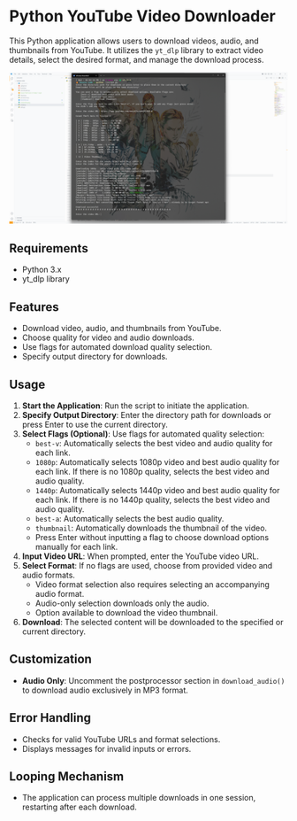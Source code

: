 # Python YouTube Video Downloader

This Python application allows users to download videos, audio, and thumbnails from YouTube. It utilizes the `yt_dlp` library to extract video details, select the desired format, and manage the download process.

![Screenshot of Python YouTube Video Downloader](screenshot.png "Screenshot of Application")

## Requirements

-   Python 3.x
-   yt_dlp library

## Features

-   Download video, audio, and thumbnails from YouTube.
-   Choose quality for video and audio downloads.
-   Use flags for automated download quality selection.
-   Specify output directory for downloads.

## Usage

1. **Start the Application**: Run the script to initiate the application.
2. **Specify Output Directory**: Enter the directory path for downloads or press Enter to use the current directory.
3. **Select Flags (Optional)**: Use flags for automated quality selection:
    - `best-v`: Automatically selects the best video and audio quality for each link.
    - `1080p`: Automatically selects 1080p video and best audio quality for each link. If there is no 1080p quality, selects the best video and audio quality.
    - `1440p`: Automatically selects 1440p video and best audio quality for each link. If there is no 1440p quality, selects the best video and audio quality.
    - `best-a`: Automatically selects the best audio quality.
    - `thumbnail`: Automatically downloads the thumbnail of the video.
    - Press Enter without inputting a flag to choose download options manually for each link.
4. **Input Video URL**: When prompted, enter the YouTube video URL.
5. **Select Format**: If no flags are used, choose from provided video and audio formats.
    - Video format selection also requires selecting an accompanying audio format.
    - Audio-only selection downloads only the audio.
    - Option available to download the video thumbnail.
6. **Download**: The selected content will be downloaded to the specified or current directory.

## Customization

-   **Audio Only**: Uncomment the postprocessor section in `download_audio()` to download audio exclusively in MP3 format.

## Error Handling

-   Checks for valid YouTube URLs and format selections.
-   Displays messages for invalid inputs or errors.

## Looping Mechanism

-   The application can process multiple downloads in one session, restarting after each download.
